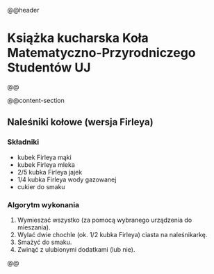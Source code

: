 @@header
# Książka kucharska Koła Matematyczno-Przyrodniczego Studentów UJ
@@

@@content-section
## Naleśniki kołowe (wersja Firleya)

### Składniki
* kubek Firleya mąki
* kubek Firleya mleka
* 2/5 kubka Firleya jajek
* 1/4 kubka Firleya wody gazowanej
* cukier do smaku

### Algorytm wykonania
1. Wymieszać wszystko (za pomocą wybranego urządzenia do mieszania).
2. Wylać dwie chochle (ok. 1/2 kubka Firleya) ciasta na naleśnikarkę.
3. Smażyć do smaku.
4. Zwinąć z ulubionymi dodatkami (lub nie).

@@
